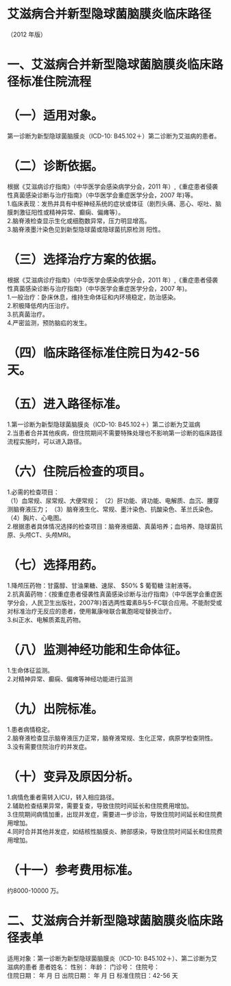 # 艾滋病合并新型隐球菌脑膜炎临床路径  
（2012 年版）  
# 一、艾滋病合并新型隐球菌脑膜炎临床路径标准住院流程  
# （一）适用对象。  
第一诊断为新型隐球菌脑膜炎（ICD-10: B45.102＋）第二诊断为艾滋病的患者。  
# （二）诊断依据。  
根据《艾滋病诊疗指南》（中华医学会感染病学分会，2011 年）,《重症患者侵袭性真菌感染诊断与治疗指南》（中华医学会重症医学分会，2007 年)等。  
1.临床表现：发热并具有中枢神经系统的症状或体征（剧烈头痛、恶心、呕吐、脑膜刺激征阳性或精神异常、癫痫、偏瘫等）。  
2.脑脊液检查显示生化或细胞数异常，压力明显增高。  
3.脑脊液墨汁染色见到新型隐球菌或隐球菌抗原检测 阳性。  
# （三）选择治疗方案的依据。  
根据《艾滋病诊疗指南》（中华医学会感染病学分会，2011 年）,《重症患者侵袭性真菌感染诊断与治疗指南》（中华医学会重症医学分会，2007 年)。  
1.一般治疗：卧床休息，维持生命体征和内环境稳定，防治感染。  
2.积极降低颅内压治疗。  
3.抗真菌治疗。  
4.严密监测，预防脑疝的发生。  
# （四）临床路径标准住院日为42-56 天。  
# （五）进入路径标准。  
1.第一诊断为新型隐球菌脑膜炎（ICD-10: B45.102＋）第二诊断为艾滋病  
2.当患者合并其他疾病，但住院期间不需要特殊处理也不影响第一诊断的临床路径流程实施时，可以进入路径。  
# （六）住院后检查的项目。  
1.必需的检查项目：  
（1）血常规、尿常规、大便常规； （2）肝功能、肾功能、电解质、血沉、腰穿测脑脊液压力； （3）脑脊液生化、常规、墨汁染色、抗酸染色、革兰氏染色。  
（4）胸片、心电图。  
2.根据患者具体情况选择的检查项目：脑脊液细菌、真菌培养；血培养、隐球菌抗原、头颅CT、头颅MRI。  
# （七）选择用药。  
1.降颅压药物：甘露醇、甘油果糖、速尿、 $50\% $ 葡萄糖 注射液等。  
2.抗真菌药物：《按重症患者侵袭性真菌感染诊断与治疗指南》（中华医学会重症医学分会，人民卫生出版社，2007年)首选两性霉素B与5-FC联合应用。不能耐受或对标准治疗无反应的患者，使用氟康唑联合氟胞嘧啶替换治疗。  
3.纠正水、电解质紊乱药物。  
# （八）监测神经功能和生命体征。  
1.生命体征监测。  
2.对精神异常、癫痫、偏瘫等神经功能进行监测  
# （九）出院标准。  
1.患者病情稳定。  
2.脑脊液检查显示脑脊液压力正常，脑脊液常规、生化正常，病原学检查阴性。  
3.没有需要住院治疗的并发症。  
# （十）变异及原因分析。  
1.病情危重者需转入ICU，转入相应路径。  
2.辅助检查结果异常，需要复查，导致住院时间延长和住院费用增加。  
3.住院期间病情加重，出现并发症，需要进一步诊治，导致住院时间延长和住院费用增加。  
4.同时合并其他并发症，如结核性脑膜炎、肺部感染，导致住院时间延长和住院费用增加。  
# （十一）参考费用标准。  
约8000-10000 万。  
# 二、艾滋病合并新型隐球菌脑膜炎临床路径表单  
适用对象：第一诊断为新型隐球菌脑膜炎（ICD-10: B45.102＋）、第二诊断为艾滋病的患者                患者姓名：         性别：      年龄：     门诊号：         住院号：  
住院日期：   年   月   日    出院日期：   年   月   日      标准住院日：42-56 天  
